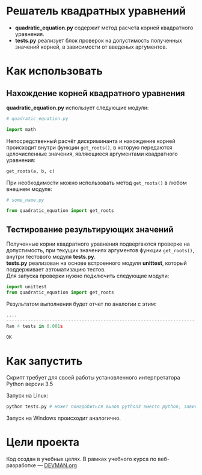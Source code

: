 # Решатель квадратных уравнений

* **quadratic_equation.py** содержит метод расчета корней квадратного уравнения.  
* **tests.py** реализует блок проверок на допустимость полученных значений корней, в зависимости от введеных аргументов.

# Как использовать

## Нахождение корней квадратного уравнения

**quadratic_equation.py** использует следующие модули:
```python
# quadratic_equation.py

import math
```

Непосредственный расчёт дискриминанта и нахождение корней происходит внутри функции 
`get_roots()`, в которую передаются целочисленные значения, являющиеся аргументами квадратного уравнения:
```python
get_roots(a, b, c)
```

При необходимости можно использовать метод `get_roots()` в любом внешнем модуле:
```python
# some_name.py

from quadratic_equation import get_roots
```

## Тестирование результирующих значений 
Полученные корни квадратного уравнения подвергаются проверке на допустимость, при текущих значениях аргументов функции `get_roots()`, внутри тестового модуля **tests.py**.  
**tests.py** реализован на основе встроенного модуля **unittest**, который поддерживает автоматизацию тестов.  
Для запуска проверки нужно подключить следующие модули:
```python
import unittest
from quadratic_equation import get_roots
```

Результатом выполнения будет отчет по аналогии с этим:
```python
....
----------------------------------------------------------------------
Ran 4 tests in 0.001s

OK
```

# Как запустить

Скрипт требует для своей работы установленного интерпретатора Python версии 3.5

Запуск на Linux:

```bash
python tests.py # может понадобиться вызов python3 вместо python, зависит от настроек операционной системы
```

Запуск на Windows происходит аналогично.

# Цели проекта

Код создан в учебных целях. В рамках учебного курса по веб-разработке ― [DEVMAN.org](https://devman.org)